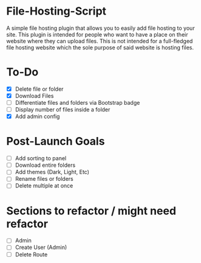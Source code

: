 # File-Hosting-Script

A simple file hosting plugin that allows you to easily add file hosting to your site. This plugin is intended for people who want to have a place on their website where they can upload files. This is not intended for a full-fledged file hosting website which the sole purpose of said website is hosting files.

# To-Do

- [x] Delete file or folder
- [x] Download Files
- [ ] Differentiate files and folders via Bootstrap badge
- [ ] Display number of files inside a folder
- [x] Add admin config

# Post-Launch Goals

- [ ] Add sorting to panel
- [ ] Download entire folders
- [ ] Add themes (Dark, Light, Etc)
- [ ] Rename files or folders
- [ ] Delete multiple at once

# Sections to refactor / might need refactor

- [ ] Admin
- [ ] Create User (Admin)
- [ ] Delete Route